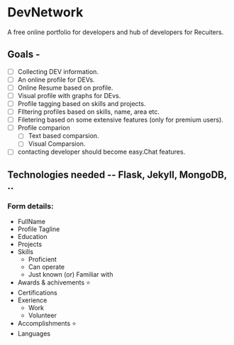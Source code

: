 # DevNetwork
  A free online portfolio for developers and hub of developers for Recuiters.
  
## Goals - 
* [ ] Collecting DEV information.   
* [ ] An online profile for DEVs.   
* [ ] Online Resume based on profile.     
* [ ] Visual profile with graphs for DEvs.     
* [ ] Profile tagging based on skills and projects.       
* [ ] FIltering profiles based on skills, name, area etc.      
* [ ] Filetering based on some extensive features (only for premium users).      
* [ ] Profile comparion       
  * [ ] Text based comparsion.     
  * [ ] Visual Comparsion.      
* [ ] contacting developer should become easy.Chat features.        

## Technologies needed -- Flask, Jekyll, MongoDB, .. 

### Form details:
+ FullName      
+ Profile Tagline     
+ Education
+ Projects
+ Skills   
  + Proficient   
  + Can operate    
  + Just known (or) Familiar with    
+ Awards & achivements :star:
+ Certifications
+ Exerience
  - Work     
  - Volunteer
+ Accomplishments :star:
+ Languages


